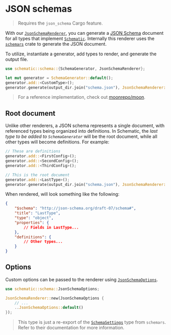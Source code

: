# JSON schemas

> Requires the `json_schema` Cargo feature.

With our
[`JsonSchemaRenderer`](https://docs.rs/schematic/latest/schematic/schema/json_schema/struct.JsonSchemaRenderer.html),
you can generate a [JSON Schema](https://json-schema.org/) document for all types that implement
[`Schematic`](https://docs.rs/schematic/latest/schematic/schema/trait.Schematic.html). Internally
this renderer uses the [`schemars`](https://crates.io/crates/schemars) crate to generate the JSON
document.

To utilize, instantiate a generator, add types to render, and generate the output file.

```rust
use schematic::schema::{SchemaGenerator, JsonSchemaRenderer};

let mut generator = SchemaGenerator::default();
generator.add::<CustomType>();
generator.generate(output_dir.join("schema.json"), JsonSchemaRenderer::default())?;
```

> For a reference implementation, check out
> [moonrepo/moon](https://github.com/moonrepo/moon/blob/master/nextgen/config/src/main.rs).

## Root document

Unlike other renderers, a JSON schema represents a single document, with referenced types being
organized into definitions. In Schematic, the _last type to be added to `SchemaGenerator`_ will be
the root document, while all other types will become definitions. For example:

```rust
// These are definitions
generator.add::<FirstConfig>();
generator.add::<SecondConfig>();
generator.add::<ThirdConfig>();

// This is the root document
generator.add::<LastType>();
generator.generate(output_dir.join("schema.json"), JsonSchemaRenderer::default())?;
```

When rendered, will look something like the following:

```json
{
	"$schema": "http://json-schema.org/draft-07/schema#",
	"title": "LastType",
	"type": "object",
	"properties": {
		// Fields in LastType...
	},
	"definitions": {
		// Other types...
	}
}
```

## Options

Custom options can be passed to the renderer using
[`JsonSchemaOptions`](https://docs.rs/schematic/latest/schematic/schema/json_schema/type.JsonSchemaOptions.html).

```rust
use schematic::schema::JsonSchemaOptions;

JsonSchemaRenderer::new(JsonSchemaOptions {
	// ...
	..JsonSchemaOptions::default()
});
```

> This type is just a re-export of the
> [`SchemaSettings`](https://docs.rs/schemars/latest/schemars/gen/struct.SchemaSettings.html) type
> from `schemars`. Refer to their documentation for more information.
